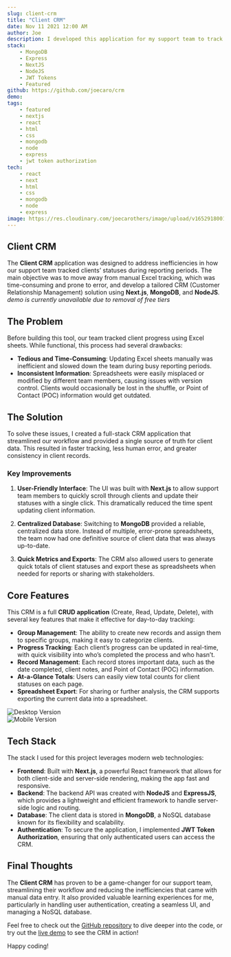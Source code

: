 ```yaml
---
slug: client-crm
title: "Client CRM"
date: Nov 11 2021 12:00 AM
author: Joe
description: I developed this application for my support team to track client statuses as they progressed through the report filing process.
stack:
    - MongoDB
    - Express
    - NextJS
    - NodeJS
    - JWT Tokens
    - Featured
github: https://github.com/joecaro/crm
demo:
tags:
    - featured
    - nextjs
    - react
    - html
    - css
    - mongodb
    - node
    - express
    - jwt token authorization
tech:
    - react
    - next
    - html
    - css
    - mongodb
    - node
    - express
image: https://res.cloudinary.com/joecarothers/image/upload/v1652918001/misc/Projects/CRM-Mockup_zul9pq_wedgib.png
---
```


## Client CRM

The **Client CRM** application was designed to address inefficiencies in how our support team tracked clients’ statuses during reporting periods. The main objective was to move away from manual Excel tracking, which was time-consuming and prone to error, and develop a tailored CRM (Customer Relationship Management) solution using **Next.js**, **MongoDB**, and **NodeJS**.
_demo is currently unavailable due to removal of free tiers_

## The Problem

Before building this tool, our team tracked client progress using Excel sheets. While functional, this process had several drawbacks:

- **Tedious and Time-Consuming**: Updating Excel sheets manually was inefficient and slowed down the team during busy reporting periods.
- **Inconsistent Information**: Spreadsheets were easily misplaced or modified by different team members, causing issues with version control. Clients would occasionally be lost in the shuffle, or Point of Contact (POC) information would get outdated.

## The Solution

To solve these issues, I created a full-stack CRM application that streamlined our workflow and provided a single source of truth for client data. This resulted in faster tracking, less human error, and greater consistency in client records.

### Key Improvements

1. **User-Friendly Interface**: The UI was built with **Next.js** to allow support team members to quickly scroll through clients and update their statuses with a single click. This dramatically reduced the time spent updating client information.
2. **Centralized Database**: Switching to **MongoDB** provided a reliable, centralized data store. Instead of multiple, error-prone spreadsheets, the team now had one definitive source of client data that was always up-to-date.

3. **Quick Metrics and Exports**: The CRM also allowed users to generate quick totals of client statuses and export these as spreadsheets when needed for reports or sharing with stakeholders.

## Core Features

This CRM is a full **CRUD application** (Create, Read, Update, Delete), with several key features that make it effective for day-to-day tracking:

- **Group Management**: The ability to create new records and assign them to specific groups, making it easy to categorize clients.
- **Progress Tracking**: Each client’s progress can be updated in real-time, with quick visibility into who’s completed the process and who hasn’t.
- **Record Management**: Each record stores important data, such as the date completed, client notes, and Point of Contact (POC) information.
- **At-a-Glance Totals**: Users can easily view total counts for client statuses on each page.
- **Spreadsheet Export**: For sharing or further analysis, the CRM supports exporting the current data into a spreadsheet.

![Desktop Version](https://res.cloudinary.com/joecarothers/image/upload/v1652918001/misc/Projects/CRM-Mockup_zul9pq_wedgib.png)  
![Mobile Version](https://res.cloudinary.com/joecarothers/image/upload/v1651167756/misc/Projects/crm/Screenshot_2022-04-28_134145_h4t4ba.jpg)

## Tech Stack

The stack I used for this project leverages modern web technologies:

- **Frontend**: Built with **Next.js**, a powerful React framework that allows for both client-side and server-side rendering, making the app fast and responsive.
- **Backend**: The backend API was created with **NodeJS** and **ExpressJS**, which provides a lightweight and efficient framework to handle server-side logic and routing.
- **Database**: The client data is stored in **MongoDB**, a NoSQL database known for its flexibility and scalability.
- **Authentication**: To secure the application, I implemented **JWT Token Authorization**, ensuring that only authenticated users can access the CRM.

## Final Thoughts

The **Client CRM** has proven to be a game-changer for our support team, streamlining their workflow and reducing the inefficiencies that came with manual data entry. It also provided valuable learning experiences for me, particularly in handling user authentication, creating a seamless UI, and managing a NoSQL database.

Feel free to check out the [GitHub repository](https://github.com/joecaro/crm) to dive deeper into the code, or try out the [live demo](https://crm.josephcarothers.com/) to see the CRM in action!

Happy coding!
